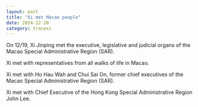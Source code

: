 ```yaml
---
layout: post
title: "Xi met Macao people"
date: 2024-12-20
category: tracexi
---
```


On 12/19, Xi Jinping met the executive, legislative and judicial organs of the Macao Special Administrative Region (SAR).

Xi met with representatives from all walks of life in Macao.

Xi met with Ho Hau Wah and Chui Sai On, former chief executives of the Macao Special Administrative Region (SAR).

Xi met with Chief Executive of the Hong Kong Special Administrative Region John Lee.